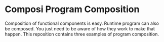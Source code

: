 # Composi Program Composition

Composition of functional components is easy. Runtime program can also be composed. You just need to be aware of how they work to make that happen. This reposition contains three examples of program composition.